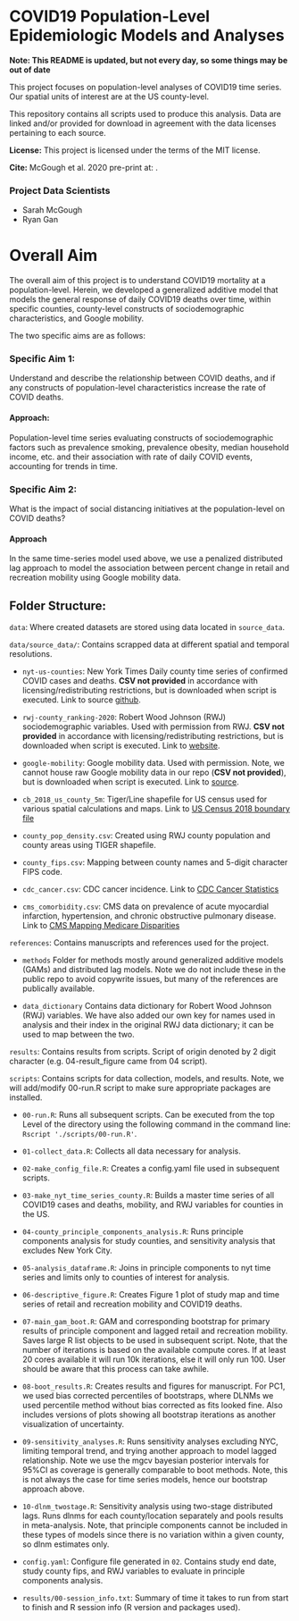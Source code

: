 # COVID19 Population-Level Epidemiologic Models and Analyses

<b>Note: This README is updated, but not every day, so some things may be out of date</b>

This project focuses on population-level analyses of COVID19 time series. Our
spatial units of interest are at the US county-level.

This repository contains all scripts used to produce this analysis. Data are linked 
and/or provided for download in agreement with the data licenses pertaining to each source.

**License:** This project is licensed under the terms of the MIT license.

**Cite:** McGough et al. 2020 pre-print at: <medrxiv URL to come>. 

### Project Data Scientists

- Sarah McGough
- Ryan Gan

# Overall Aim
The overall aim of this project is to understand COVID19 mortality at a population-level. 
Herein, we developed a generalized additive model that models the general 
response of daily COVID19 deaths over time, within specific counties, 
county-level constructs of sociodemographic characteristics, and Google mobility.

The two specific aims are as follows:

### Specific Aim 1:
Understand and describe the relationship between COVID deaths, and if any
constructs of population-level characteristics increase the rate of COVID
deaths.

#### Approach:
Population-level time series evaluating constructs of sociodemographic factors
such as prevalence smoking, prevalence obesity, median household income, etc.
and their association with rate of daily COVID events, accounting for trends in
time.

### Specific Aim 2:
What is the impact of social distancing initiatives at the population-level on
COVID deaths?

#### Approach
In the same time-series model used above, we use a penalized distributed lag
approach to model the association between percent change in retail and recreation mobility 
using Google mobility data.

## Folder Structure:

`data`: Where created datasets are stored using data located in `source_data`.

`data/source_data/`: Contains scrapped data at different spatial and temporal resolutions.

- `nyt-us-counties`: New York Times Daily county time series of confirmed COVID cases and deaths. 
**CSV not provided** in accordance with licensing/redistributing restrictions,
but is downloaded when script is executed. Link to source [github](https://github.com/nytimes/covid-19-data).

- `rwj-county_ranking-2020`: Robert Wood Johnson (RWJ) sociodemographic variables.
Used with permission from RWJ. **CSV not provided** in accordance with licensing/redistributing restrictions,
but is downloaded when script is executed. Link to [website](https://www.countyhealthrankings.org/).

- `google-mobility`: Google mobility data. Used with permission. Note,
we cannot house raw Google mobility data in our repo (**CSV not provided**), 
but is downloaded when script is executed. Link to [source](https://www.google.com/covid19/mobility/).

- `cb_2018_us_county_5m`: Tiger/Line shapefile for US census used for various spatial
calculations and maps. Link to [US Census 2018 boundary file](https://www2.census.gov/geo/tiger/GENZ2018/shp/cb_2018_us_county_5m.zip)

- `county_pop_density.csv`: Created using RWJ county population and county areas
using TIGER shapefile.

- `county_fips.csv`: Mapping between county names and 5-digit character FIPS code.

- `cdc_cancer.csv`: CDC cancer incidence. Link to [CDC Cancer Statistics](https://gis.cdc.gov/Cancer/USCS/DataViz.html)

- `cms_comorbidity.csv`: CMS data on prevalence of acute myocardial infarction, 
hypertension, and chronic obstructive pulmonary disease. Link to 
[CMS Mapping Medicare Disparities](https://data.cms.gov/mapping-medicare-disparities)

`references`: Contains manuscripts and references used for the project.
- `methods` Folder for methods mostly around generalized additive models (GAMs)
and distributed lag models. Note we do not include these in the public repo to avoid copywrite
issues, but many of the references are publically available. 

- `data_dictionary` Contains data dictionary for Robert Wood Johnson (RWJ)
variables. We have also added our own key for names used in analysis and their
index in the original RWJ data dictionary; it can be used to map between the
two.

`results`: Contains results from scripts. Script of origin denoted by 2 digit
character (e.g. 04-result_figure came from 04 script).

`scripts`: Contains scripts for data collection, models, and results. Note, we
will add/modify 00-run.R script to make sure appropriate packages are installed.

- `00-run.R`: Runs all subsequent scripts. Can be executed from the top Level
of the directory using the following command in the command line:
`Rscript './scripts/00-run.R'`.

- `01-collect_data.R`: Collects all data necessary for analysis.

- `02-make_config_file.R`: Creates a config.yaml file used in subsequent scripts.

- `03-make_nyt_time_series_county.R`: Builds a master time series of all COVID19
cases and deaths, mobility, and RWJ variables for counties in the US.

- `04-county_principle_components_analysis.R`: Runs principle components analysis
for study counties, and sensitivity analysis that excludes New York City.

- `05-analysis_dataframe.R`: Joins in principle components to nyt time series
and limits only to counties of interest for analysis.

- `06-descriptive_figure.R`: Creates Figure 1 plot of study map and time series
of retail and recreation mobility and COVID19 deaths.

- `07-main_gam_boot.R`: GAM and corresponding bootstrap for primary results of principle component and lagged retail and recreation mobility. Saves large
R list objects to be used in subsequent script. Note, that the number of
iterations is based on the available compute cores. If at least 20 cores available it will run 10k iterations, else it will only run 100. User should
be aware that this process can take awhile.

- `08-boot_results.R`: Creates results and figures for manuscript. For PC1,
we used bias corrected percentiles of bootstraps, where DLNMs we used percentile
method without bias corrected as fits looked fine. Also includes versions of
plots showing all bootstrap iterations as another visualization of uncertainty.

- `09-sensitivity_analyses.R`: Runs sensitivity analyses excluding NYC, limiting
temporal trend, and trying another approach to model lagged relationship. Note
we use the mgcv bayesian posterior intervals for 95%CI as coverage is generally
comparable to boot methods. Note, this is not always the case for time series
models, hence our bootstrap approach above.

- `10-dlnm_twostage.R`: Sensitivity analysis using two-stage distributed lags.
Runs dlnms for each county/location separately and pools results in
meta-analysis. Note, that principle components cannot be included in these types
of models since there is no variation within a given county, so dlnm estimates
only.

- `config.yaml`: Configure file generated in `02`. Contains study end date,
study county fips, and RWJ variables to evaluate in principle components analysis.

- `results/00-session_info.txt`: Summary of time it takes to run from start to finish
and R session info (R version and packages used).

